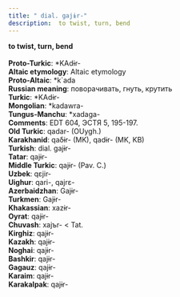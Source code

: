 ```yaml
---
title: " dial. gajɨr-"
description:  to twist, turn, bend
---
```

<strong> to twist, turn, bend</strong><br><br>
<strong>Proto-Turkic</strong>:  *KAdɨr-<br>
<strong>Altaic etymology</strong>:  Altaic etymology<br>
<strong> Proto-Altaic</strong>:  *k`ada<br>
<strong>Russian meaning</strong>:  поворачивать, гнуть, крутить<br>
<strong>Turkic</strong>:  *KAdɨr-<br>
<strong>Mongolian</strong>:  *kadawra-<br>
<strong>Tungus-Manchu</strong>:  *xadaga-<br>
<strong>Comments</strong>:  EDT 604, ЭСТЯ 5, 195-197.<br>
<strong>Old Turkic</strong>:  qadar- (OUygh.)<br>
<strong>Karakhanid</strong>:  qaδɨr- (MK), qadɨr- (MK, KB)<br>
<strong>Turkish</strong>:  dial. gajɨr-<br>
<strong>Tatar</strong>:  qajɨr-<br>
<strong>Middle Turkic</strong>:  qajɨr- (Pav. C.)<br>
<strong>Uzbek</strong>:  qɛjir-<br>
<strong>Uighur</strong>:  qari-, qajrɛ-<br>
<strong>Azerbaidzhan</strong>:  Gajɨr-<br>
<strong>Turkmen</strong>:  Gajɨr-<br>
<strong>Khakassian</strong>:  xazɨr-<br>
<strong>Oyrat</strong>:  qajɨr-<br>
<strong>Chuvash</strong>:  xajъr- < Tat.<br>
<strong>Kirghiz</strong>:  qajɨr-<br>
<strong>Kazakh</strong>:  qajɨr-<br>
<strong>Noghai</strong>:  qajɨr-<br>
<strong>Bashkir</strong>:  qajɨr-<br>
<strong>Gagauz</strong>:  qajɨr-<br>
<strong>Karaim</strong>:  qajɨr-<br>
<strong>Karakalpak</strong>:  qajɨr-<br>



